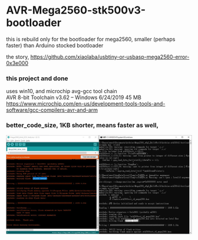 # AVR-Mega2560-stk500v3-bootloader
this is rebuild only for the bootloader for mega2560, smaller (perhaps faster) than Arduino stocked bootloader  

the story, https://github.com/xiaolaba/usbtiny-or-usbasp-mega2560-error-0x3e000

### this project and done  
uses win10, and microchip avg-gcc tool chain  
AVR 8-bit Toolchain v3.62 – Windows 	6/24/2019 	45 MB
https://www.microchip.com/en-us/development-tools-tools-and-software/gcc-compilers-avr-and-arm


### better_code_size, 1KB shorter, means faster as well,
![better_code_size.JPG](better_code_size.JPG)  

